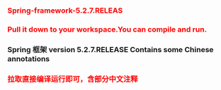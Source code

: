 ### <font color = red>Spring-framework-5.2.7.RELEAS
### Pull it down to your workspace.You can compile and run.</font>
### Spring 框架 version 5.2.7.RELEASE   Contains some Chinese annotations
### <font color = red>拉取直接编译运行即可，含部分中文注释</font>
